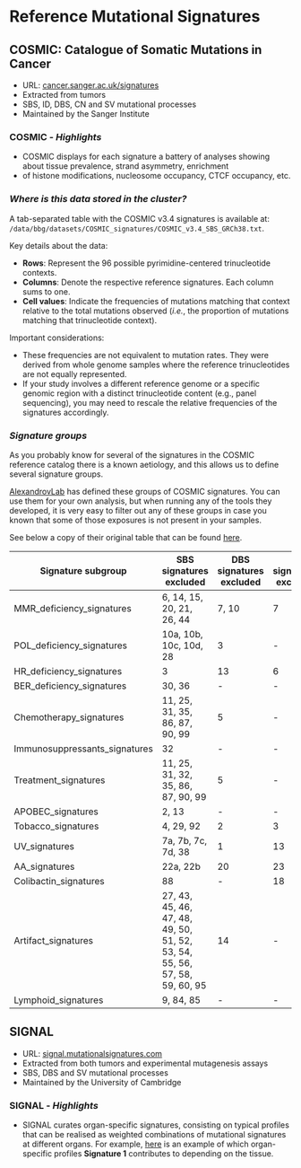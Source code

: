 # Reference Mutational Signatures

## COSMIC: Catalogue of Somatic Mutations in Cancer

- URL: [cancer.sanger.ac.uk/signatures](https://cancer.sanger.ac.uk/signatures/)
- Extracted from tumors
- SBS, ID, DBS, CN and SV mutational processes
- Maintained by the Sanger Institute

### COSMIC - *Highlights*

- COSMIC displays for each signature a battery of analyses showing about tissue prevalence, strand asymmetry, enrichment
- of histone modifications, nucleosome occupancy, CTCF occupancy, etc.

### *Where is this data stored in the cluster?*

A tab-separated table with the COSMIC v3.4 signatures is available at:
`/data/bbg/datasets/COSMIC_signatures/COSMIC_v3.4_SBS_GRCh38.txt`.

Key details about the data:

- **Rows**: Represent the 96 possible pyrimidine-centered trinucleotide contexts.
- **Columns**: Denote the respective reference signatures. Each column sums to one.
- **Cell values**: Indicate the frequencies of mutations matching that context relative to the total mutations observed
  (*i.e.*, the proportion of mutations matching that trinucleotide context).

Important considerations:

- These frequencies are not equivalent to mutation rates. They were derived from whole genome samples where the
  reference trinucleotides are not equally represented.
- If your study involves a different reference genome or a specific genomic region with a distinct trinucleotide
  content (e.g., panel sequencing), you may need to rescale the relative frequencies of the signatures accordingly.

### *Signature groups*

As you probably know for several of the signatures in the COSMIC reference catalog there is a known aetiology, and this
allows us to define several signature groups.

[AlexandrovLab](https://github.com/AlexandrovLab) has defined these groups of COSMIC signatures.
You can use them for your own analysis, but when running any of the tools they developed, it is very easy to filter out
any of these groups in case you known that some of those exposures is not present in your samples.

See below a copy of their original table that can be found
[here](https://github.com/AlexandrovLab/SigProfilerAssignment/blob/main/README.md#:~:text=Signature%20subgroup,ID%20signatures%20excluded).<!--markdownlint-disable MD013-->

|Signature subgroup |           SBS signatures excluded | DBS signatures excluded | ID signatures excluded |
| ----------- | ----------- | ----------- | ----------- |
|MMR_deficiency_signatures|     6, 14, 15, 20, 21, 26, 44|      7, 10|  7|
|POL_deficiency_signatures|     10a, 10b, 10c, 10d, 28|         3|      -|
|HR_deficiency_signatures|      3|                              13|      6|
|BER_deficiency_signatures|     30, 36|                         -|      -|
|Chemotherapy_signatures|       11, 25, 31, 35, 86, 87, 90, 99|     5|      -|
|Immunosuppressants_signatures| 32|                             -|      -|
|Treatment_signatures|          11, 25, 31, 32, 35, 86, 87, 90, 99| 5|      -|
|APOBEC_signatures|             2, 13|                          -|      -|
|Tobacco_signatures |           4, 29, 92|                      2|      3|
|UV_signatures|                 7a, 7b, 7c, 7d, 38|             1|      13|
|AA_signatures|                 22a, 22b|                             20|      23|
|Colibactin_signatures|         88|                             -|      18|
|Artifact_signatures|           27, 43, 45, 46, 47, 48, 49, 50, 51, 52, 53, 54, 55, 56, 57, 58, 59, 60, 95|14|-|
|Lymphoid_signatures|           9, 84, 85|                      -|      -|

## SIGNAL

- URL: [signal.mutationalsignatures.com](https://signal.mutationalsignatures.com/)
- Extracted from both tumors and experimental mutagenesis assays
- SBS, DBS and SV mutational processes
- Maintained by the University of Cambridge

### SIGNAL - *Highlights*

- SIGNAL curates organ-specific signatures, consisting on typical profiles that can be realised as weighted
combinations of mutational signatures at different organs.
For example, [here](https://signal.mutationalsignatures.com/explore/referenceCancerSignature/60/organSpecificSignatures)
is an example of which organ-specific profiles **Signature 1** contributes to depending on the tissue.
